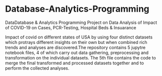 # Database-Analytics-Programming
DataDatabase &amp; Analytics Programming Project on Data Analysis of Impact of COVID-19  on Cases, PCR-Testing, Hospital Beds &amp; Insuarance

Impact of covid on different states of USA by using four distinct datasets which protrays different insights on their own but when combined rich trends and analyses are discovered.The repository contains 5 jupytre notebook files, 4 of which carry out data gathering, preprocessing and transformation on the individual datasets. The 5th file contains the code to merge the final transformed and processed datasets together and to perform the collected analyses.
